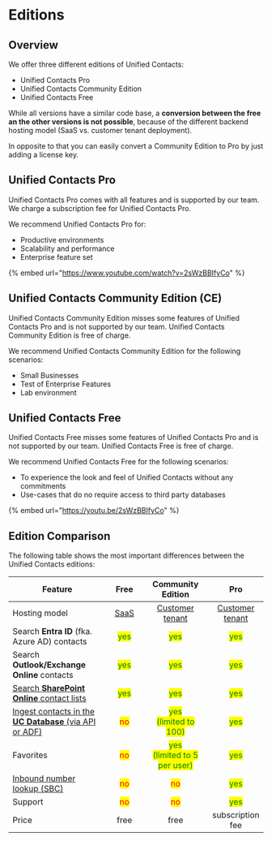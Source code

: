 # Editions

Overview
--------

We offer three different editions of Unified Contacts:

* Unified Contacts Pro
* Unified Contacts Community Edition
* Unified Contacts Free

While all versions have a similar code base, a **conversion between the free an the other versions is not possible**, because of the different backend hosting model (SaaS vs. customer tenant deployment).&#x20;

In opposite to that you can easily convert a Community Edition to Pro by just adding a license key.

## Unified Contacts Pro

Unified Contacts Pro comes with all features and is supported by our team. We charge a subscription fee for Unified Contacts Pro.

We recommend Unified Contacts Pro for:

* Productive environments
* Scalability and performance
* Enterprise feature set

{% embed url="https://www.youtube.com/watch?v=2sWzBBIfyCo" %}

## Unified Contacts Community Edition (CE)

Unified Contacts Community Edition misses some features of Unified Contacts Pro and is not supported by our team. Unified Contacts Community Edition is free of charge.

We recommend Unified Contacts Community Edition for the following scenarios:

* Small Businesses
* Test of Enterprise Features
* Lab environment

## Unified Contacts Free

Unified Contacts Free misses some features of Unified Contacts Pro and is not supported by our team. Unified Contacts Free is free of charge.

We recommend Unified Contacts Free for the following scenarios:

* To experience the look and feel of Unified Contacts without any commitments
* Use-cases that do no require access to third party databases

{% embed url="https://youtu.be/2sWzBBIfyCo" %}

## Edition Comparison

The following table shows the most important differences between the Unified Contacts editions:

<table><thead><tr><th width="295">Feature</th><th width="123" align="center">Free</th><th width="195" align="center">Community Edition</th><th align="center">Pro</th></tr></thead><tbody><tr><td>Hosting model</td><td align="center"><a href="welcome.md#unified-contacts-free">SaaS</a></td><td align="center"><a href="welcome.md#unified-contacts-pro-and-community-edition">Customer<br>tenant</a></td><td align="center"><a href="welcome.md#unified-contacts-pro-and-community-edition">Customer tenant</a></td></tr><tr><td>Search <strong>Entra ID</strong> (fka. Azure AD) contacts</td><td align="center"><mark style="color:green;">yes</mark></td><td align="center"><mark style="color:green;">yes</mark></td><td align="center"><mark style="color:green;">yes</mark></td></tr><tr><td>Search <strong>Outlook/Exchange Online</strong> contacts</td><td align="center"><mark style="color:green;">yes</mark></td><td align="center"><mark style="color:green;">yes</mark></td><td align="center"><mark style="color:green;">yes</mark></td></tr><tr><td><a href="advanced-configuration/sharepoint-online-lists.md">Search <strong>SharePoint Online</strong> contact lists</a></td><td align="center"><mark style="color:green;">yes</mark></td><td align="center"><mark style="color:green;">yes</mark></td><td align="center"><mark style="color:green;">yes</mark></td></tr><tr><td><a href="advanced-configuration/uc-database/">Ingest contacts in the <strong>UC Database</strong> (via API or ADF)</a></td><td align="center"><mark style="color:red;">no</mark></td><td align="center"><mark style="color:green;">yes</mark><br><mark style="color:green;">(limited to 100)</mark></td><td align="center"><mark style="color:green;">yes</mark></td></tr><tr><td>Favorites</td><td align="center"><mark style="color:red;">no</mark></td><td align="center"><mark style="color:green;">yes</mark><br><mark style="color:green;">(limited to 5 per user)</mark></td><td align="center"><mark style="color:green;">yes</mark></td></tr><tr><td><a href="advanced-configuration/sbc-number-lookup.md">Inbound number lookup (SBC)</a></td><td align="center"><mark style="color:red;">no</mark></td><td align="center"><mark style="color:red;">no</mark></td><td align="center"><mark style="color:green;">yes</mark></td></tr><tr><td>Support</td><td align="center"><mark style="color:red;">no</mark></td><td align="center"><mark style="color:red;">no</mark></td><td align="center"><mark style="color:green;">yes</mark></td></tr><tr><td>Price</td><td align="center">free</td><td align="center">free</td><td align="center">subscription fee</td></tr></tbody></table>
